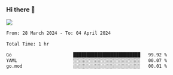 ### Hi there 👋️

![](https://komarev.com/ghpvc/?username=Loner1024)

<!--START_SECTION:waka-->

```txt
From: 28 March 2024 - To: 04 April 2024

Total Time: 1 hr

Go                       █████████████████████████   99.92 %
YAML                     ░░░░░░░░░░░░░░░░░░░░░░░░░   00.07 %
go.mod                   ░░░░░░░░░░░░░░░░░░░░░░░░░   00.01 %
```

<!--END_SECTION:waka-->



